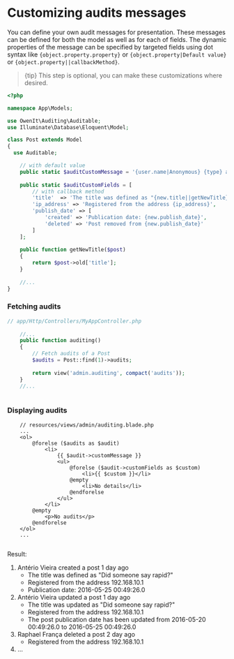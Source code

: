 
# Customizing audits messages

You can define your own audit messages for presentation. These messages can be defined for both the model as well as for each of fields. The dynamic properties of the message can be specified by targeted fields using dot syntax like `{object.property.property}` or  `{object.property|Default value}` or `{object.property||callbackMethod}`. 

> {tip} This step is optional, you can make these customizations where desired.

```php
<?php

namespace App\Models;

use OwenIt\Auditing\Auditable;
use Illuminate\Database\Eloquent\Model;

class Post extends Model
{
  use Auditable;    

    // with default value
    public static $auditCustomMessage = '{user.name|Anonymous} {type} a post {elapsed_time}'; 
    
    public static $auditCustomFields = [
        // with callback method
        'title'  => 'The title was defined as "{new.title||getNewTitle}"', 
        'ip_address' => 'Registered from the address {ip_address}',
        'publish_date' => [
            'created' => 'Publication date: {new.publish_date}',
            'deleted' => 'Post removed from {new.publish_date}'
        ]
    ];
    
    public function getNewTitle($post)
    {
        return $post->old['title'];
    }
    
    //...
}
```

### Fetching audits  

```php
// app/Http/Controllers/MyAppController.php 
    
    //...
    public function auditing()
    {
        // Fetch audits of a Post
        $audits = Post::find(1)->audits;
        
        return view('admin.auditing', compact('audits'));
    }
    //...
    
```

### Displaying audits

```
    // resources/views/admin/auditing.blade.php
    ...
    <ol>
        @forelse ($audits as $audit)
            <li>
                {{ $audit->customMessage }}
                <ul>
                    @forelse ($audit->customFields as $custom)
                        <li>{{ $custom }}</li>
                    @empty
                        <li>No details</li>
                    @endforelse
                </ul>
            </li>
        @empty
            <p>No audits</p>
        @endforelse
    </ol>
    ...
    
```
Result:
<ol>
  <li>Antério Vieira created a post 1 day ago   
    <ul>
      <li>The title was defined as "Did someone say rapid?"</li>
      <li>Registered from the address 192.168.10.1</li>
      <li>Publication date: 2016-05-25 00:49:26.0</li>
    </ul>
  </li>
  <li>Antério Vieira updated a post 1 day ago   
    <ul>
      <li>The title was updated as "Did someone say rapid?"</li>
      <li>Registered from the address 192.168.10.1</li>
      <li>The post publication date has been updated from 2016-05-20 00:49:26.0 to 2016-05-25 00:49:26.0</li>
    </ul>
  </li>
  <li>Raphael França deleted a post 2 day ago   
    <ul>
      <li>Registered from the address 192.168.10.1</li>
    </ul>
  </li>  
  <li>...</li>
</ol>
